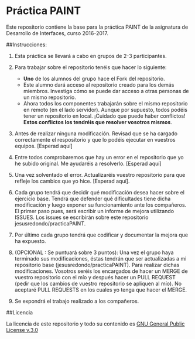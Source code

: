 Práctica PAINT
=========================

Este repositorio contiene la base para la práctica PAINT de la asignatura de Desarrollo de Interfaces, curso 2016-2017.


##Instrucciones:

1. Esta práctica se llevará a cabo en grupos de 2-3 participantes.

2. Para trabajar sobre el repositorio tenéis que hacer lo siguiente:
	* **Uno** de los alumnos del grupo hace el Fork del repositorio.
	* Este alumno dará acceso al repositorio creado para los demás miembros. Investiga cómo se puede dar acceso a otras personas de un mismo repositorio.
	* Ahora todos los componentes trabajarán sobre el mismo repositorio en remoto (en el lado servidor). Aunque por supuesto, todos podéis tener un repositorio en local. ¡Cuidado que puede haber conflictos! **Estos conflictos los tendréis que resolver vosotros mismos**.

3. Antes de realizar ninguna modificación. Revisad que se ha cargado correctamente el respositorio y que lo podéis ejecutar en vuestros equipos. [Esperad aquí]

4. Entre todos comprobaremos que hay un error en el repositorio que yo he subido original. Me ayudaréis a resolverlo. [Esperad aquí]

5. Una vez solventado el error. Actualizaréis vuestro repositorio para que refleje los cambios que yo hice. [Esperad aquí].

6. Cada grupo tendrá que decidir qué modificación desea hacer sobre el ejercicio base. Tendrá que defender qué dificultades tiene dicha modificación y luego exponer su funcionamiento ante los compañeros. El primer paso pues, será escribir un informe de mejora utilizando ISSUES. Los issues se escribirán sobre este repositorio jesusredondo/practicaPAINT.

7. Por último cada grupo tendrá que codificar y documentar la mejora que ha expuesto.

8. (OPCIONAL : Se puntuará sobre 3 puntos): Una vez el grupo haya terminado sus modificaciones, éstas tendrán que ser actualizadas a mi repositorio base (jesusredondo/practicaPAINT). Para realizar dichas modificaciones. Vosotros seréis los encargados de hacer un MERGE de vuestro repositorio con el mío y después hacer un PULL REQUEST (pedir que los cambios de vuestro repositorio se apliquen al mío).
No aceptaré PULL REQUESTS en los cuales yo tenga que hacer el MERGE.

9. Se expondrá el trabajo realizado a los compañeros.


##Licencia

La licencia de este repositorio y todo su contenido es [GNU General Public License v.3.0](https://es.wikipedia.org/wiki/Licencia_p%C3%BAblica_general_de_GNU) 
